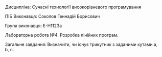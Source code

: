 Дисципліна: Сучасні технології високорівневого програмування

ПІБ Виконавця: Соколов Геннадій Борисович

Група виконавця: Е-Н1123а

Лабораторна робота №4. Розробка лінійних програм.

Загальне завдання: Визначити, чи існує трикутник з заданими кутами a, b, c.
